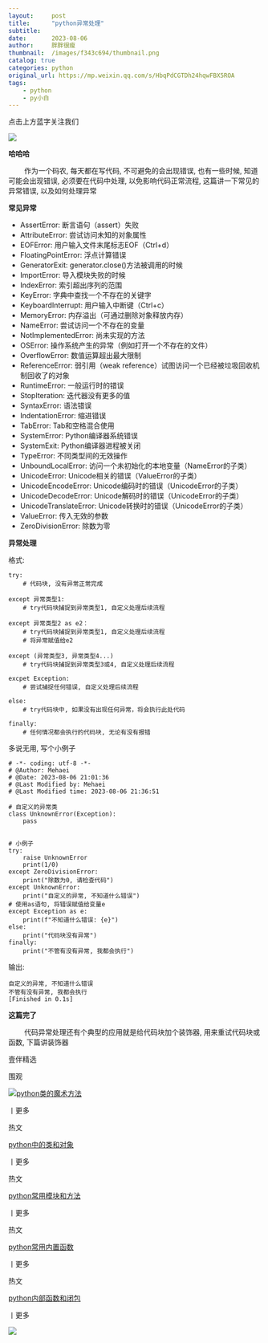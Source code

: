 ```yaml
---
layout:     post
title:      "python异常处理"
subtitle:   
date:       2023-08-06
author:     胖胖很瘦
thumbnail:  /images/f343c694/thumbnail.png
catalog: true
categories: python
original_url: https://mp.weixin.qq.com/s/HbqPdCGTDh24hqwFBX5ROA
tags:
    - python
    - py小白
---
```


点击上方蓝字关注我们

![](/images/f343c694/1.png)

**哈哈哈**

        作为一个码农, 每天都在写代码, 不可避免的会出现错误, 也有一些时候, 知道可能会出现错误, 必须要在代码中处理, 以免影响代码正常流程, 这篇讲一下常见的异常错误, 以及如何处理异常

**常见异常**

* AssertError: 断言语句（assert）失败
* AttributeError: 尝试访问未知的对象属性
* EOFError: 用户输入文件末尾标志EOF（Ctrl+d）
* FloatingPointError: 浮点计算错误
* GeneratorExit: generator.close()方法被调用的时候
* ImportError: 导入模块失败的时候
* IndexError: 索引超出序列的范围
* KeyError: 字典中查找一个不存在的关键字
* KeyboardInterrupt: 用户输入中断键（Ctrl+c）
* MemoryError: 内存溢出（可通过删除对象释放内存）
* NameError: 尝试访问一个不存在的变量
* NotImplementedError: 尚未实现的方法
* OSError: 操作系统产生的异常（例如打开一个不存在的文件）
* OverflowError: 数值运算超出最大限制
* ReferenceError: 弱引用（weak reference）试图访问一个已经被垃圾回收机制回收了的对象
* RuntimeError: 一般运行时的错误
* StopIteration: 迭代器没有更多的值
* SyntaxError: 语法错误
* IndentationError: 缩进错误
* TabError: Tab和空格混合使用
* SystemError: Python编译器系统错误
* SystemExit: Python编译器进程被关闭
* TypeError: 不同类型间的无效操作
* UnboundLocalError: 访问一个未初始化的本地变量（NameError的子类）
* UnicodeError: Unicode相关的错误（ValueError的子类）
* UnicodeEncodeError: Unicode编码时的错误（UnicodeError的子类）
* UnicodeDecodeError: Unicode解码时的错误（UnicodeError的子类）
* UnicodeTranslateError: Unicode转换时的错误（UnicodeError的子类）
* ValueError: 传入无效的参数
* ZeroDivisionError: 除数为零

**异常处理**

格式: 

```
try:  
    # 代码块, 没有异常正常完成  
  
except 异常类型1:  
    # try代码块捕捉到异常类型1, 自定义处理后续流程  
  
except 异常类型2 as e2：  
    # try代码块捕捉到异常类型1, 自定义处理后续流程  
    # 将异常赋值给e2  
  
except (异常类型3, 异常类型4...)  
    # try代码块捕捉到异常类型3或4, 自定义处理后续流程  
  
excpet Exception:  
    # 尝试捕捉任何错误, 自定义处理后续流程  
  
else:  
    # try代码块中, 如果没有出现任何异常，将会执行此处代码  
  
finally:  
    # 任何情况都会执行的代码块, 无论有没有报错
```

多说无用, 写个小例子

```
# -*- coding: utf-8 -*-  
# @Author: Mehaei  
# @Date: 2023-08-06 21:01:36  
# @Last Modified by: Mehaei  
# @Last Modified time: 2023-08-06 21:36:51  
  
# 自定义的异常类  
class UnknownError(Exception):  
    pass  
  
  
# 小例子  
try:  
    raise UnknownError  
    print(1/0)  
except ZeroDivisionError:  
    print("除数为0, 请检查代码")  
except UnknownError:  
    print("自定义的异常, 不知道什么错误")  
# 使用as语句, 将错误赋值给变量e  
except Exception as e:  
    print(f"不知道什么错误: {e}")  
else:  
    print("代码块没有异常")  
finally:  
    print("不管有没有异常, 我都会执行")
```

输出:

```
自定义的异常, 不知道什么错误  
不管有没有异常, 我都会执行  
[Finished in 0.1s]
```

**这篇完了**

        代码异常处理还有个典型的应用就是给代码块加个装饰器, 用来重试代码块或函数, 下篇讲装饰器

壹伴精选

围观

![](/images/f343c694/2.png)[python类的魔术方法](http://mp.weixin.qq.com/s?__biz=MzUyMzk3OTYyMQ==&mid=2247487222&idx=1&sn=fd2349cb8902e40f41f7568d3ccefedd&chksm=fa3510fccd4299eadd597f56ef5912c334b79642eddb88fe7b5e9cf0b3e7655d9590a2234e18&scene=21#wechat_redirect)

丨更多

热文

[python中的类和对象](http://mp.weixin.qq.com/s?__biz=MzUyMzk3OTYyMQ==&mid=2247487198&idx=1&sn=2c6d08f9e064cab5b6b7dc4ca2da0ca4&chksm=fa3510d4cd4299c219b8a9ab2c3f3a4c7b9c4a75186fffdfc07b605923b764883226e61aea88&scene=21#wechat_redirect)

丨更多

热文

[python常用模块和方法](http://mp.weixin.qq.com/s?__biz=MzUyMzk3OTYyMQ==&mid=2247487170&idx=1&sn=0685999717389304ddb0d641a3e1dba7&chksm=fa3510c8cd4299de5d79549f6afd150751dde050934506249a20161a5d0769f901874d494884&scene=21#wechat_redirect)

丨更多

热文

[python常用内置函数](http://mp.weixin.qq.com/s?__biz=MzUyMzk3OTYyMQ==&mid=2247487046&idx=1&sn=84f9503574d251a5f888a6341b13d6de&chksm=fa35104ccd42995a97f93b7c38671897d01b1ba298eb5ea5bd2e1d8f2d089d4d12e416692065&scene=21#wechat_redirect)

丨更多

热文

[python内部函数和闭包](http://mp.weixin.qq.com/s?__biz=MzUyMzk3OTYyMQ==&mid=2247487031&idx=1&sn=9a648d2b62c6d35a0d841289bc8a2e7f&chksm=fa35103dcd42992b4906229b88e9f2848bd40f7faeb31bfc2ffdb09c5f7d40014e02109feb8d&scene=21#wechat_redirect)

丨更多

![](/images/f343c694/3.png)